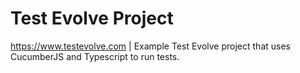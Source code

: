 # Test Evolve Project
https://www.testevolve.com | Example Test Evolve project that uses CucumberJS and Typescript to run tests. 
